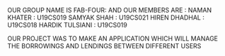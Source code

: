 OUR GROUP NAME IS FAB-FOUR:
AND OUR MEMBERS ARE :
NAMAN KHATER : U19CS019
SAMYAK SHAH : U19CS021
HIREN DHADHAL : U19CS018
HARDIK TULSIANI : U19CS019

OUR PROJECT WAS TO MAKE AN APPLICATION WHICH WILL MANAGE THE BORROWINGS AND LENDINGS BETWEEN DIFFERENT USERS

